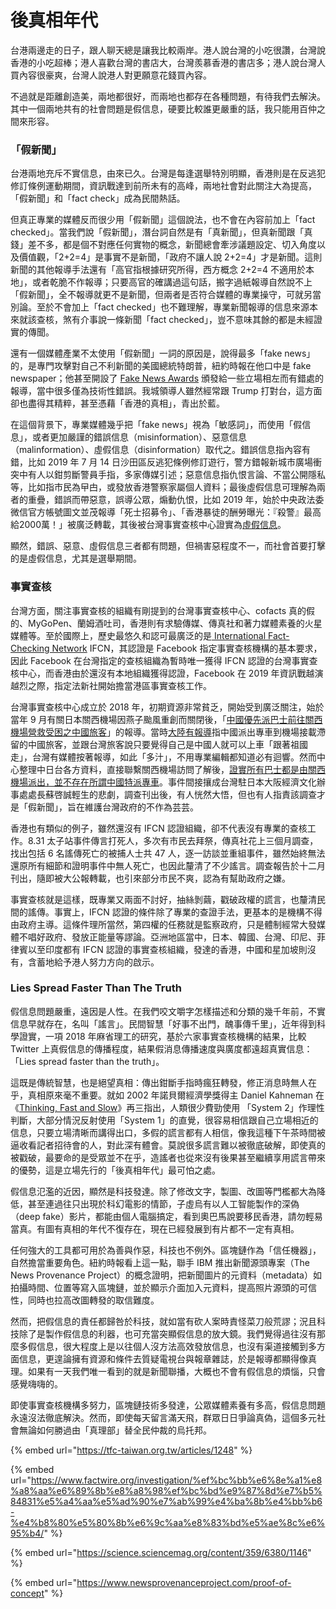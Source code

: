 # 後真相年代

台港兩邊走的日子，跟人聊天總是讓我比較兩岸。港人說台灣的小吃很讚，台灣說香港的小吃超棒；港人喜歡台灣的書店大，台灣羨慕香港的書店多；港人說台灣人買內容很豪爽，台灣人說港人對更願意花錢買內容。

不過就是距離創造美，兩地都很好，而兩地也都存在各種問題，有待我們去解決。其中一個兩地共有的社會問題是假信息，硬要比較誰更嚴重的話，我只能用百仲之間來形容。

### 「假新聞」

台港兩地充斥不實信息，由來已久。台灣是每逢選舉特別明顯，香港則是在反逃犯修訂條例運動期間，資訊戰達到前所未有的高峰，兩地社會對此關注大為提高，「假新聞」和「fact check」成為民間熱話。

但真正專業的媒體反而很少用「假新聞」這個說法，也不會在內容前加上「fact checked」。當我們說「假新聞」，潛台詞自然是有「真新聞」，但真新聞跟「真錢」差不多，都是個不對應任何實物的概念，新聞總會牽涉議題設定、切入角度以及價值觀，「2+2=4」是事實不是新聞，「政府不讓人說 2+2=4」才是新聞。這則新聞的其他報導手法還有「高官指根據研究所得，西方概念 2+2=4 不適用於本地」，或者乾脆不作報導；只要高官的確講過這句話，搬字過紙報導自然說不上「假新聞」，全不報導就更不是新聞，但兩者是否符合媒體的專業操守，可就另當別論。至於不會加上「fact checked」也不難理解，專業新聞報導的信息來源本來就該查核，煞有介事說一條新聞「fact checked」，豈不意味其餘的都是未經證實的傳聞。

還有一個媒體產業不太使用「假新聞」一詞的原因是，說得最多「fake news」的，是專門攻擊對自己不利新聞的美國總統特朗普，紐約時報在他口中是 fake newspaper；他甚至開設了 [Fake News Awards](https://en.wikipedia.org/wiki/Fake_News_Awards) 頒發給一些立場相左而有錯處的報導，當中很多僅為技術性錯誤。我城領導人雖然經常跟 Trump 打對台，這方面卻也盡得其精粹，甚至憑藉「香港的真相」，青出於藍。

在這個背景下，專業媒體幾乎把「fake news」視為「敏感詞」，而使用「假信息」，或者更加嚴謹的錯誤信息（misinformation）、惡意信息（malinformation）、虛假信息（disinformation）取代之。錯誤信息指內容有錯，比如 2019 年 7 月 14 日沙田區反逃犯條例修訂遊行，警方錯報新城市廣場衝突中有人以鉗剪斷警員手指，多家傳媒引述；惡意信息指仇恨言論、不當公開隱私等，比如指市民為曱甴，或發放香港警察家屬個人資料；最後虛假信息可理解為兩者的重疊，錯誤而帶惡意，誤導公眾，煽動仇恨，比如 2019 年，始於中央政法委微信官方帳號圖文並茂報導「死士招募令」、「香港暴徒的酬勞曝光：『殺警』最高給2000萬！」被廣泛轉載，其後被台灣事實查核中心證實為[虛假信息](https://tfc-taiwan.org.tw/articles/1248)。

顯然，錯誤、惡意、虛假信息三者都有問題，但禍害惡程度不一，而社會首要打擊的是虛假信息，尤其是選舉期間。

### 事實查核

台灣方面，關注事實查核的組織有剛提到的台灣事實查核中心、cofacts 真的假的、MyGoPen、蘭姆酒吐司，香港則有求驗傳媒、傳真社和著力媒體素養的火星媒體等。至於國際上，歷史最悠久和認可最廣泛的是[ International Fact-Checking Network](https://www.poynter.org/ifcn/) IFCN，其認證是 Facebook 指定事實查核機構的基本要求，因此 Facebook 在台灣指定的查核組織為暫時唯一獲得 IFCN 認證的台灣事實查核中心，而香港由於還沒有本地組織獲得認證，Facebook 在 2019 年資訊戰越演越烈之際，指定法新社開始擔當港區事實查核工作。

台灣事實查核中心成立於 2018 年，初期資源非常貧乏，開始受到廣泛關注，始於當年 9 月有關日本關西機場因燕子颱風重創而關閉後，「[中國優先派巴士前往關西機場營救受困之中國旅客](https://today.line.me/tw/pc/article/%E8%B7%9F%E7%A5%96%E5%9C%8B%E8%B5%B0+%E4%B8%AD%E4%BD%BF%E9%A4%A8%E6%8E%A5%E9%97%9C%E8%A5%BF%E5%8F%97%E5%9B%B0%E5%85%AC%E6%B0%91%EF%BC%9A%E5%8F%B0%E6%97%85%E5%AE%A2%E8%A6%BA%E5%BE%97%E8%87%AA%E5%B7%B1%E6%98%AF%E4%B8%AD%E5%9C%8B%E4%BA%BA%E4%B9%9F%E5%8F%AF%E4%B8%8A%E8%BB%8A-XZWQ89)」的報導。當時[大陸有報導](https://www.sohu.com/a/252159406_690878)指中國派出專車到機場接載滯留的中國旅客，並跟台灣旅客說只要覺得自己是中國人就可以上車「跟著祖國走」，台灣有媒體按著報導，如此「多汁」，不用專業編輯都知道必有迴響。然而中心整理中日台各方資料，直接聯繫關西機場訪問了解後，[證實所有巴士都是由關西機場派出，並不存在所謂中國特派專車](https://tfc-taiwan.org.tw/articles/150)。事件間接攘成台灣駐日本大阪經濟文化辦事處處長蘇啓誠輕生的悲劇，調查刊出後，有人恍然大悟，但也有人指責該調查才是「假新聞」，旨在維護台灣政府的不作為芸芸。

香港也有類似的例子，雖然還沒有 IFCN 認證組織，卻不代表沒有專業的查核工作。8.31 太子站事件傳言打死人，多次有市民去拜祭，傳真社花上三個月調查，找出包括 6 名謠傳死亡的被捕人士共 47 人，逐一訪談並重組事件，雖然始終無法還原所有細節和證明事件中無人死亡，也因此釐清了不少謠言。調查報告於十二月刊出，隨即被大公報轉載，也引來部分市民不爽，認為有幫助政府之嫌。

事實查核就是這樣，既專業又兩面不討好，抽絲剝繭，戳破政權的謊言，也釐清民間的謠傳。事實上，IFCN 認證的條件除了專業的查證手法，更基本的是機構不得由政府主導。這條件理所當然，第四權的任務就是監察政府，只是體制經常大發媒體不唱好政府、發放正能量等謬論。亞洲地區當中，日本、韓國、台灣、印尼、菲律賓以至印度都有 IFCN 認證的事實查核組織，發達的香港，中國和星加坡則沒有，含蓄地給予港人努力方向的啟示。

### Lies Spread Faster Than The Truth

假信息問題嚴重，遠因是人性。在我們咬文嚼字怎樣描述和分類的幾千年前，不實信息早就存在，名叫「謠言」。民間智慧「好事不出門，醜事傳千里」，近年得到科學證實，一項 2018 年麻省理工的研究，基於六家事實查核機構的結果，比較 Twitter 上真假信息的傳播程度，結果假消息傳播速度與廣度都遠超真實信息：「Lies spread faster than the truth」。

這既是傳統智慧，也是絕望真相：傳出鉗斷手指時瘋狂轉發，修正消息時無人在乎，真相原來毫不重要。就如 2002 年諾貝爾經濟學獎得主 Daniel Kahneman 在《[Thinking, Fast and Slow](https://www.amazon.com/Thinking-Fast-Slow-Daniel-Kahneman-ebook/dp/B00555X8OA)》再三指出，人類很少費勁使用 「System 2」作理性判斷，大部分情況反射使用「System 1」的直覺，很容易相信跟自己立場相近的信息，只要立場清晰而講得出口，多假的謊言都有人相信，像我這種下午茶時間被逼收看記者招待會的人，對此深有體會。莫說很多謊言難以被徹底破解，即使真的被戳破，最要命的是受眾並不在乎，造謠者也從來沒有後果甚至繼續享用謊言帶來的優勢，這是立場先行的「後真相年代」最可怕之處。

假信息氾濫的近因，顯然是科技發達。除了修改文字，製圖、改圖等門檻都大為降低，甚至連過往只出現於科幻電影的情節，子虛烏有以人工智能製作的深偽（deep fake）影片，都能由個人電腦搞定，看到奧巴馬說要移民香港，請勿輕易當真。有圖有真相的年代不復存在，現在已經發展到有片都不一定有真相。

任何強大的工具都可用於為善與作惡，科技也不例外。區塊鏈作為「信任機器」，自然擔當重要角色。紐約時報看上這一點，聯手 IBM 推出新聞源頭專案（The News Provenance Project）的概念證明，把新聞圖片的元資料（metadata）如拍攝時間、位置等寫入區塊鏈，並於顯示介面加入元資料，提高照片源頭的可信性，同時也拉高改圖轉發的取信難度。

然而，把假信息的責任都歸咎於科技，就如當有砍人案時責怪菜刀般荒謬；況且科技除了是製作假信息的利器，也可充當突顯假信息的放大鏡。我們覺得過往沒有那麼多假信息，很大程度上是以往個人沒方法高效發放信息，也沒有渠道接觸到多方面信息，更遑論擁有資源和條件去質疑電視台與報章雜誌，於是報導都顯得像真理。如果有一天我們唯一看到的就是新聞聯播，大概也不會有假信息的煩惱，只會感覺嗨嗨的。

即使事實查核機構多努力，區塊鏈技術多發達，公眾媒體素養有多高，假信息問題永遠沒法徹底解決。然而，即使每天留言滿天飛，群眾日日爭論真偽，這個多元社會無論如何勝過由「真理部」替全民仲裁的烏托邦。

{% embed url="https://tfc-taiwan.org.tw/articles/1248" %}

{% embed url="https://www.factwire.org/investigation/%ef%bc%bb%e6%8e%a1%e8%a8%aa%e6%89%8b%e8%a8%98%ef%bc%bd%e9%87%8d%e7%b5%84831%e5%a4%aa%e5%ad%90%e7%ab%99%e4%ba%8b%e4%bb%b6-%e4%b8%80%e5%80%8b%e6%9c%aa%e8%83%bd%e5%ae%8c%e6%95%b4/" %}

{% embed url="https://science.sciencemag.org/content/359/6380/1146" %}

{% embed url="https://www.newsprovenanceproject.com/proof-of-concept" %}



